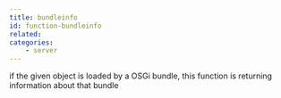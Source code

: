 ```yaml
---
title: bundleinfo
id: function-bundleinfo
related:
categories:
    - server
---
```


if the given object is loaded by a OSGi bundle, this function is returning information about that bundle